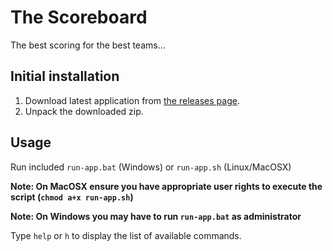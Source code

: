 # The Scoreboard

The best scoring for the best teams...

## Initial installation

1. Download latest application from [the releases page](https://github.com/jlink-workshop/scoreboard/releases).
2. Unpack the downloaded zip.

## Usage

Run included `run-app.bat` (Windows) or `run-app.sh` (Linux/MacOSX)

**Note: On MacOSX ensure you have appropriate user rights to execute the script (`chmod a+x run-app.sh`)**

**Note: On Windows you may have to run `run-app.bat` as administrator**

Type `help` or `h` to display the list of available commands.
